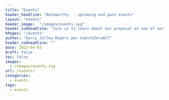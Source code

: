 ```yaml
--- 
title: "Events"  
header_headline: "Noteworthy  - upcoming and past events" 
layout: "events"
header_image:  "/images/events.svg"
header_subheadline: "Join us to learn about our proposal at one of our events."
hPages: "/events" 
author: "Garry Jolley-Rogers per SuburbZeroACT" 
header_subheadline: ""  
date: 2023-04-03
draft: false
toc: false
images: 
  - /images/events.svg
url: /events/
categories:
  - events 
tags:
  - events
---  
```

 
 
 
